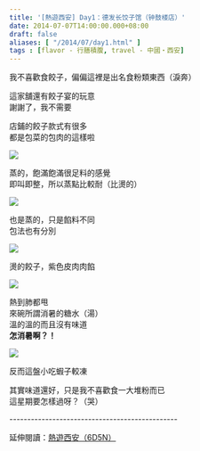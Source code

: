 ```yaml
---
title: '[熱遊西安] Day1：德发长饺子馆（钟鼓楼店）'
date: 2014-07-07T14:00:00.000+08:00
draft: false
aliases: [ "/2014/07/day1.html" ]
tags : [flavor - 行膳積腹, travel - 中國・西安]
---
```


我不喜歡食餃子，偏偏這裡是出名食粉類東西（淚奔）  
  
這家舖還有餃子宴的玩意  
謝謝了，我不需要  
  
店鋪的餃子款式有很多  
都是包菜的包肉的這樣啦  

![](/images/xian1a.jpg)

蒸的，飽滿飽滿很足料的感覺  
即叫即整，所以蒸點比較耐（比燙的）  

![](/images/xian1a1.jpg)

也是蒸的，只是餡料不同  
包法也有分別  

![](/images/xian1a2.jpg)

燙的餃子，紫色皮肉肉餡  

![](/images/xian1a3.jpg)

熱到肺都甩  
來碗所謂消暑的糖水（湯）  
溫的溫的而且沒有味道  
**怎消暑啊？！**  

![](/images/xian1a4.jpg)

反而這盤小吃蝦子較凍  
  
其實味道還好，只是我不喜歡食一大堆粉而已  
這星期要怎樣過呀？（哭）  
  
\-----------------------------------------------  
  
延伸閱讀：[熱遊西安（6D5N）](https://hidie.net/xian6d5n/)
